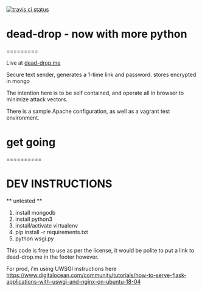 [![travis ci status](https://travis-ci.org/hymnis/dead-drop-python.svg?branch=master)](https://travis-ci.org/hymnis/dead-drop-python)

# dead-drop - now with more python
=========

Live at [dead-drop.me](https://dead-drop.me)

Secure text sender, generates a 1-time link and password. stores encrypted in mongo

The intention here is to be self contained, and operate all in browser to minimize attack vectors.

There is a sample Apache configuration, as well as a vagrant test environment.

# get going
==========


# DEV INSTRUCTIONS

** untested **

1. install mongodb
2. install python3
3. install/activate virtualenv
4. pip install -r requirements.txt
5. python wsgi.py


This code is free to use as per the license, it would be polite to put a link to dead-drop.me in the footer however.


For prod, i'm using UWSGI instructions here
https://www.digitalocean.com/community/tutorials/how-to-serve-flask-applications-with-uswgi-and-nginx-on-ubuntu-18-04
